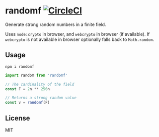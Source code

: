 # randomf [![CircleCI](https://dl.circleci.com/status-badge/img/gh/vimwitch/randomf/tree/main.svg?style=shield)](https://dl.circleci.com/status-badge/redirect/gh/vimwitch/randomf/tree/main)

Generate strong random numbers in a finite field.

Uses `node:crypto` in browser, and `webcrypto` in browser (if available). If `webcrypto` is not available in browser optionally falls back to `Math.random`.

## Usage

`npm i randomf`

```js
import random from 'randomf'

// The cardinality of the field
const F = 2n ** 256n

// Returns a strong random value
const v = randomf(F)
```

## License

MIT
